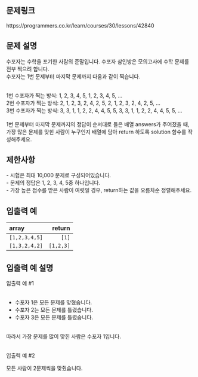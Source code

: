 <h2>문제링크</h2>
https://programmers.co.kr/learn/courses/30/lessons/42840

<h2>문제 설명</h2>
수포자는 수학을 포기한 사람의 준말입니다. 수포자 삼인방은 모의고사에 수학 문제를 전부 찍으려 합니다.<br>
수포자는 1번 문제부터 마지막 문제까지 다음과 같이 찍습니다.<br><br>

1번 수포자가 찍는 방식: 1, 2, 3, 4, 5, 1, 2, 3, 4, 5, ... <br>
2번 수포자가 찍는 방식: 2, 1, 2, 3, 2, 4, 2, 5, 2, 1, 2, 3, 2, 4, 2, 5, ... <br>
3번 수포자가 찍는 방식: 3, 3, 1, 1, 2, 2, 4, 4, 5, 5, 3, 3, 1, 1, 2, 2, 4, 4, 5, 5, ...
<br><br>
1번 문제부터 마지막 문제까지의 정답이 순서대로 들은 배열 answers가 주어졌을 때, 가장 많은 문제를 맞힌 사람이 누구인지 배열에 담아 return 하도록 solution 함수를 작성해주세요.
<br>

<h2>제한사항</h2>
- 시험은 최대 10,000 문제로 구성되어있습니다.<br>
- 문제의 정답은 1, 2, 3, 4, 5중 하나입니다.<br>
- 가장 높은 점수를 받은 사람이 여럿일 경우, return하는 값을 오름차순 정렬해주세요.<br>

<h2>입출력 예</h2>

| array | return |
|:--------|-------:|
| `[1,2,3,4,5]` | `[1]`|
| `[1,3,2,4,2]` | `[1,2,3]`|

<h2>입출력 예 설명</h2>
입출력 예 #1<br><br>

- 수포자 1은 모든 문제를 맞혔습니다.<br>
- 수포자 2는 모든 문제를 틀렸습니다.<br>
- 수포자 3은 모든 문제를 틀렸습니다.<br><br>

따라서 가장 문제를 많이 맞힌 사람은 수포자 1입니다.<br><br>

입출력 예 #2<br>

모든 사람이 2문제씩을 맞췄습니다.<br>

